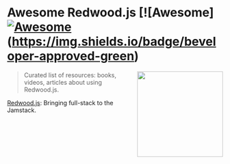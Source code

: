 # Awesome Redwood.js [![Awesome][![Awesome](https://awesome.re/badge.svg)](https://awesome.re) (https://img.shields.io/badge/beveloper-approved-green)

[<img src="https://avatars2.githubusercontent.com/u/45050444?v=4" width="200" align="right" width="250">](https://github.com/redwoodjs/redwood/)

> Curated list of resources: books, videos, articles about using Redwood.js.

[Redwood.js](https://github.com/redwoodjs/redwood/): Bringing full-stack to the Jamstack.

